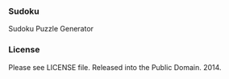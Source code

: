 ### Sudoku
Sudoku Puzzle Generator

### License
Please see LICENSE file. Released into the Public Domain. 2014.
